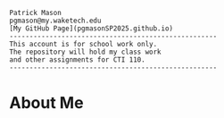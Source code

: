 	
	Patrick Mason  
	pgmason@my.waketech.edu  
	[My GitHub Page](pgmasonSP2025.github.io)  
	----------------------------------------------------  
	This account is for school work only.  
	The repository will hold my class work  
	and other assignments for CTI 110.    
	----------------------------------------------------

# **About Me**
